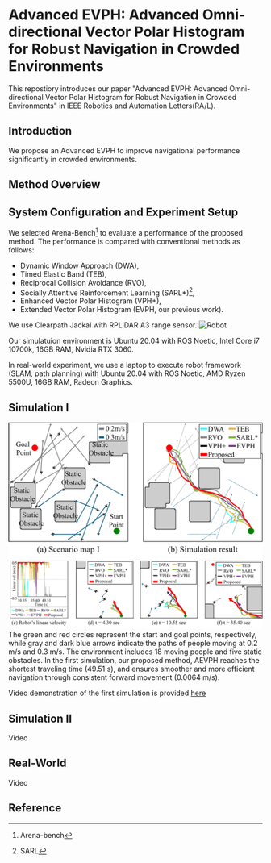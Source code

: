 # Advanced EVPH: Advanced Omni-directional Vector Polar Histogram for Robust Navigation in Crowded Environments

This repostiory introduces our paper "Advanced EVPH: Advanced Omni-directional Vector Polar Histogram for Robust Navigation in Crowded Environments" in IEEE Robotics and Automation Letters(RA/L). 

## Introduction
We propose an Advanced EVPH to improve navigational performance significantly in crowded environments.

## Method Overview

## System Configuration and Experiment Setup

We selected Arena-Bench[^1] to evaluate a performance of the proposed method. 
The performance is compared with conventional methods as follows:
- Dynamic Window Approach (DWA),
- Timed Elastic Band (TEB),
- Reciprocal Collision Avoidance (RVO),
- Socially Attentive Reinforcement Learning (SARL*)[^2],
- Enhanced Vector Polar Histogram (VPH+),
- Extended Vector Polar Histogram (EVPH, our previous work).

We use Clearpath Jackal with RPLiDAR A3 range sensor.
![Robot](figures/Robot.png)

Our simulatuion environment is Ubuntu 20.04 with ROS Noetic, Intel Core i7 10700k, 16GB RAM, Nvidia RTX 3060. 

In real-world experiment, we use a laptop to execute robot framework (SLAM, path planning) with Ubuntu 20.04 with ROS Noetic, AMD Ryzen 5500U, 16GB RAM, Radeon Graphics.

## Simulation I
![Simulation I environment](figures/s1_results.png)
![Simulation I velocity plot](figures/s1_discussion.png)
The green and red circles represent the start and goal points, respectively, while gray and dark blue arrows indicate the paths of people moving at 0.2 m/s and 0.3 m/s. The environment includes 18 moving people and five static obstacles. In the first simulation, our proposed method, AEVPH reaches the shortest traveling time (49.51 s), and ensures smoother and more efficient navigation through consistent forward movement (0.0064 m/s).

Video demonstration of the first simulation is provided [here](https://youtube.com "Simulation I link")

## Simulation II
Video
## Real-World
Video
## Reference
[^1]: Arena-bench
[^2]: SARL
